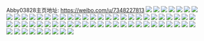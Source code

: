 Abby03828主页地址: https://weibo.com/u/7348227813 
![](https://wx4.sinaimg.cn/mw2000/0081ipJrgy1h94izlbnq2j32c037ix6r.jpg) 
![](https://wx4.sinaimg.cn/mw2000/0081ipJrgy1h94izqp7c5j32082vokjo.jpg) 
![](https://wx4.sinaimg.cn/mw2000/0081ipJrgy1h94izgypwgj31u034g7wk.jpg) 
![](https://wx4.sinaimg.cn/mw2000/0081ipJrgy1h94izt5lnkj31gn2psnpd.jpg) 
![](https://wx4.sinaimg.cn/mw2000/0081ipJrgy1h94izvmjtkj31iz2eqkjl.jpg) 
![](https://wx4.sinaimg.cn/mw2000/0081ipJrgy1h94izzue00j327d331e83.jpg) 
![](https://wx4.sinaimg.cn/mw2000/0081ipJrgy1h94j04htjfj32c0329x6r.jpg) 
![](https://wx4.sinaimg.cn/mw2000/0081ipJrgy1h94j09qhcmj327c36yqv8.jpg) 
![](https://wx4.sinaimg.cn/mw2000/0081ipJrgy1h94j0d96w6j31r02rwu0y.jpg) 
![](https://wx4.sinaimg.cn/mw2000/0081ipJrgy1h8whlxtd7pj328w35s7wi.jpg) 
![](https://wx4.sinaimg.cn/mw2000/0081ipJrgy1h8whmqxw3sj32hr35s4qq.jpg) 
![](https://wx4.sinaimg.cn/mw2000/0081ipJrgy1h7m7dvvquqj31y12o71kz.jpg) 
![](https://wx4.sinaimg.cn/mw2000/0081ipJrgy1h7m7dngw01j322g2qlnpf.jpg) 
![](https://wx4.sinaimg.cn/mw2000/0081ipJrgy1h7m7e9yd1rj31ut2hg7wj.jpg) 
![](https://wx4.sinaimg.cn/mw2000/0081ipJrgy1h7m7eo1pmbj31ux2jbnpf.jpg) 
![](https://wx4.sinaimg.cn/mw2000/0081ipJrgy1h7gfg9a9i7j329z2t7qv7.jpg) 
![](https://wx4.sinaimg.cn/mw2000/0081ipJrgy1h7gfg6pt7lj324533e10z.jpg) 
![](https://wx4.sinaimg.cn/mw2000/0081ipJrgy1h6mbo5zhvnj31sc2dnqgr.jpg) 
![](https://wx4.sinaimg.cn/mw2000/0081ipJrgy1h6mbny1ujvj30u7146qdh.jpg) 
![](https://wx4.sinaimg.cn/mw2000/0081ipJrgy1h4i90dkx8ij31o0275b2a.jpg) 
![](https://wx4.sinaimg.cn/mw2000/0081ipJrgy1h3zi5s4pohj30zg1batiq.jpg) 
![](https://wx4.sinaimg.cn/mw2000/0081ipJrgy1h3zi5u7jmlj30zk1uf7dv.jpg) 
![](https://wx4.sinaimg.cn/mw2000/0081ipJrgy1h3zi5ybr38j32c0340npe.jpg) 
![](https://wx4.sinaimg.cn/mw2000/0081ipJrgy1h3zi655ko7j32c0340hdu.jpg) 
![](https://wx4.sinaimg.cn/mw2000/0081ipJrgy1h3us4gi64gj31sc2b9qv5.jpg) 
![](https://wx4.sinaimg.cn/mw2000/0081ipJrgy1h3us4pqmedj31sc2dwnpd.jpg) 
![](https://wx4.sinaimg.cn/mw2000/0081ipJrgy1h3us4sp5dcj31i62fkkjl.jpg) 
![](https://wx4.sinaimg.cn/mw2000/0081ipJrgy1h3us51j6hdj31sc2fgu0y.jpg) 
![](https://wx4.sinaimg.cn/mw2000/0081ipJrgy1h3us4m46c6j31sc2f0u0y.jpg) 
![](https://wx4.sinaimg.cn/mw2000/0081ipJrgy1h3sogquf4sj31sc2i4x6q.jpg) 
![](https://wx4.sinaimg.cn/mw2000/0081ipJrgy1h3sogn8jowj3180231npd.jpg) 
![](https://wx4.sinaimg.cn/mw2000/0081ipJrgy1h3sogtsmc7j31s52dsb2a.jpg) 
![](https://wx4.sinaimg.cn/mw2000/0081ipJrgy1h3sogw00jkj31o0281u0x.jpg) 
![](https://wx4.sinaimg.cn/mw2000/0081ipJrgy1h3o3pzw1r0j31sc2fs1kz.jpg) 
![](https://wx4.sinaimg.cn/mw2000/0081ipJrgy1h3o3q1hofmj31ka293x6q.jpg) 
![](https://wx4.sinaimg.cn/mw2000/0081ipJrgy1h3o3q3v9ubj31sc2es1kz.jpg) 
![](https://wx4.sinaimg.cn/mw2000/0081ipJrgy1h3o3q7hupuj31h923yhdu.jpg) 
![](https://wx4.sinaimg.cn/mw2000/0081ipJrgy1h3o3qbxc0aj31j727yu0y.jpg) 
![](https://wx4.sinaimg.cn/mw2000/0081ipJrgy1h3o3qfan0jj31g325ahdu.jpg) 
![](https://wx4.sinaimg.cn/mw2000/0081ipJrgy1h3o3qilh15j31la2a4kjm.jpg) 
![](https://wx4.sinaimg.cn/mw2000/0081ipJrgy1h3o3qmslmpj31o429vnpe.jpg) 
![](https://wx4.sinaimg.cn/mw2000/0081ipJrgy1h3o3pxlexpj31dy2964qq.jpg) 
![](https://wx4.sinaimg.cn/mw2000/0081ipJrgy1h24k9qr1agj31o02804qq.jpg) 
![](https://wx4.sinaimg.cn/mw2000/0081ipJrgy1h24k9tqt5tj31o02817wi.jpg) 
![](https://wx4.sinaimg.cn/mw2000/0081ipJrgy1h14jop5l0pj31o025ze81.jpg) 
![](https://wx4.sinaimg.cn/mw2000/0081ipJrgy1h0ulhvomw7j31sc2ds7wi.jpg) 
![](https://wx4.sinaimg.cn/mw2000/0081ipJrgy1h0gnlocfwgj31co1zmb29.jpg) 
![](https://wx4.sinaimg.cn/mw2000/0081ipJrgy1h0gnljpf5aj316u1rtkhj.jpg) 
![](https://wx4.sinaimg.cn/mw2000/0081ipJrgy1h0gnlufgroj31o026tx6p.jpg) 
![](https://wx4.sinaimg.cn/mw2000/0081ipJrgy1h0gnm4aciwj31nl24jqv5.jpg) 
![](https://wx4.sinaimg.cn/mw2000/0081ipJrgy1h0714bw1suj32c03407wi.jpg) 
![](https://wx4.sinaimg.cn/mw2000/0081ipJrgy1h0714ikkn0j31nw25i7wi.jpg) 
![](https://wx4.sinaimg.cn/mw2000/0081ipJrgy1h0714qc8kaj31o028zu0y.jpg) 
![](https://wx4.sinaimg.cn/mw2000/0081ipJrgy1h0714ylw9bj31o029ju0y.jpg) 
![](https://wx4.sinaimg.cn/mw2000/0081ipJrgy1h07156uzarj31o0280u0y.jpg) 
![](https://wx4.sinaimg.cn/mw2000/0081ipJrgy1h0715ax0wwj31gb1q2hdt.jpg) 
![](https://wx4.sinaimg.cn/mw2000/0081ipJrgy1h0715jmuk1j329j340e83.jpg) 
![](https://wx4.sinaimg.cn/mw2000/0081ipJrgy1gzyyuhl2ftj32b42chqv7.jpg) 
![](https://wx4.sinaimg.cn/mw2000/0081ipJrgy1gzyyuphc13j32bz2dbqv7.jpg) 
![](https://wx4.sinaimg.cn/mw2000/0081ipJrgy1gzyyu6g5p9j32c02cqnpf.jpg) 
![](https://wx4.sinaimg.cn/mw2000/0081ipJrgy1gzyyuwd7g8j32b72cfkjm.jpg) 
![](https://wx4.sinaimg.cn/mw2000/0081ipJrgy1gzyyv4icbhj31nz1odnpe.jpg) 
![](https://wx4.sinaimg.cn/mw2000/0081ipJrgy1gzyyvcgrz9j31j027anpd.jpg) 
![](https://wx4.sinaimg.cn/mw2000/0081ipJrgy1gxn0mkv7yjj31o0264x6p.jpg) 
![](https://wx4.sinaimg.cn/mw2000/0081ipJrgy1gxn0mssftpj31o028j1ky.jpg) 
![](https://wx4.sinaimg.cn/mw2000/0081ipJrgy1gxn0mzhcc5j31o029v1ky.jpg) 
